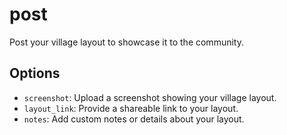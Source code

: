 # post

Post your village layout to showcase it to the community.

## Options

* `screenshot`: Upload a screenshot showing your village layout.
* `layout_link`: Provide a shareable link to your layout.
* `notes`: Add custom notes or details about your layout.
